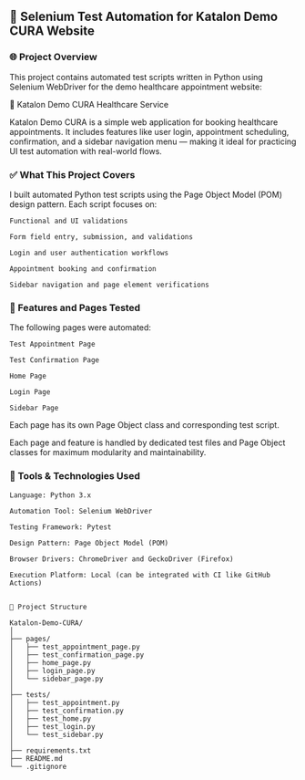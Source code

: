 ## 🔧 Selenium Test Automation for Katalon Demo CURA Website
### 🌐 Project Overview

This project contains automated test scripts written in Python using Selenium WebDriver for the demo healthcare appointment website:

🔗 Katalon Demo CURA Healthcare Service

Katalon Demo CURA is a simple web application for booking healthcare appointments. It includes features like user login, appointment scheduling, confirmation, and a sidebar navigation menu — making it ideal for practicing UI test automation with real-world flows.

### ✅ What This Project Covers

I built automated Python test scripts using the Page Object Model (POM) design pattern. Each script focuses on:

    Functional and UI validations

    Form field entry, submission, and validations

    Login and user authentication workflows

    Appointment booking and confirmation

    Sidebar navigation and page element verifications

### 📄 Features and Pages Tested

The following pages were automated:

    Test Appointment Page

    Test Confirmation Page

    Home Page

    Login Page

    Sidebar Page

Each page has its own Page Object class and corresponding test script.

Each page and feature is handled by dedicated test files and Page Object classes for maximum modularity and maintainability.

### 🧰 Tools & Technologies Used

    Language: Python 3.x

    Automation Tool: Selenium WebDriver

    Testing Framework: Pytest

    Design Pattern: Page Object Model (POM)

    Browser Drivers: ChromeDriver and GeckoDriver (Firefox)

    Execution Platform: Local (can be integrated with CI like GitHub Actions)

```

📁 Project Structure

Katalon-Demo-CURA/
│
├── pages/
│   ├── test_appointment_page.py
│   ├── test_confirmation_page.py
│   ├── home_page.py
│   ├── login_page.py
│   └── sidebar_page.py
│
├── tests/
│   ├── test_appointment.py
│   ├── test_confirmation.py
│   ├── test_home.py
│   ├── test_login.py
│   └── test_sidebar.py
│
├── requirements.txt
├── README.md
└── .gitignore
